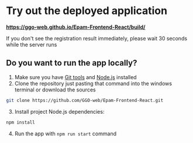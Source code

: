 # Try out the deployed application
**https://ggo-web.github.io/Epam-Frontend-React/build/**

If you don't see the registration result immediately, please wait 30 seconds while the server runs

## Do you want to run the app locally?

1. Make sure you have [Git tools](https://git-scm.com/downloads) and [Node.js](https://nodejs.org/en/) installed
2. Clone the repository just pasting that command into the windows terminal or download the sources
```bash
git clone https://github.com/GGO-web/Epam-Frontend-React.git
```
3. Install project Node.js dependencies:
```bash
npm install
```
4. Run the app with `npm run start` command

